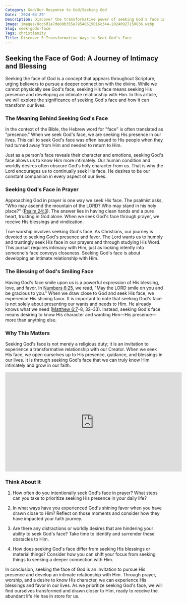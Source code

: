 ```yaml
---
Category: God/Our Response to God/Seeking God
Date: '2024-04-29'
Description: Discover the transformative power of seeking God's face in prayer and meditation. Unlock spiritual growth and deepen your connection with the divine.
Image: images/0cc6d1e7de08b355e79548615016c344-20240927150836.webp
Slug: seek-gods-face
Tags: christianity
Title: Discover 5 Transformative Ways to Seek God's Face
---
```


## Seeking the Face of God: A Journey of Intimacy and Blessing

Seeking the face of God is a concept that appears throughout Scripture, urging believers to pursue a deeper connection with the divine. While we cannot physically see God's face, seeking His face means seeking His presence and developing an intimate relationship with Him. In this article, we will explore the significance of seeking God's face and how it can transform our lives.

### The Meaning Behind Seeking God's Face

In the context of the Bible, the Hebrew word for "face" is often translated as "presence." When we seek God's face, we are seeking His presence in our lives. This call to seek God's face was often issued to His people when they had turned away from Him and needed to return to Him.

Just as a person's face reveals their character and emotions, seeking God's face allows us to know Him more intimately. Our human condition and worldly desires often obscure God's holy character from us. That is why the Lord encourages us to continually seek His face. He desires to be our constant companion in every aspect of our lives.

### Seeking God's Face in Prayer

Approaching God in prayer is one way we seek His face. The psalmist asks, "Who may ascend the mountain of the LORD? Who may stand in his holy place?" ([Psalm 24:3](https://www.bibleref.com/Psalm/24/Psalm-24-3.html)). The answer lies in having clean hands and a pure heart, trusting in God alone. When we seek God's face through prayer, we receive His blessings and vindication.

True worship involves seeking God's face. As Christians, our journey is devoted to seeking God's presence and favor. The Lord wants us to humbly and trustingly seek His face in our prayers and through studying His Word. This pursuit requires intimacy with Him, just as looking intently into someone's face conveys closeness. Seeking God's face is about developing an intimate relationship with Him.

### The Blessing of God's Smiling Face

Having God's face smile upon us is a powerful expression of His blessing, love, and favor. In [Numbers 6:25](https://www.bibleref.com/Numbers/6/Numbers-6-25.html), we read, "May the LORD smile on you and be gracious to you." When we draw close to God and seek His face, we experience His shining favor. It is important to note that seeking God's face is not solely about presenting our wants and needs to Him. He already knows what we need ([Matthew 6:7](https://www.bibleref.com/Matthew/6/Matthew-6-7.html)–8, 32–33). Instead, seeking God's face means desiring to know His character and wanting Him—His presence—more than anything else.

### Why This Matters

Seeking God's face is not merely a religious duty; it is an invitation to experience a transformative relationship with our Creator. When we seek His face, we open ourselves up to His presence, guidance, and blessings in our lives. It is through seeking God's face that we can truly know Him intimately and grow in our faith.


<iframe width="560" height="315" src="https://www.youtube.com/embed/5Fwg2d4jwyQ" frameborder="0" allow="autoplay; encrypted-media" allowfullscreen></iframe>


### Think About It

1. How often do you intentionally seek God's face in prayer? What steps can you take to prioritize seeking His presence in your daily life?

2. In what ways have you experienced God's shining favor when you have drawn close to Him? Reflect on those moments and consider how they have impacted your faith journey.

3. Are there any distractions or worldly desires that are hindering your ability to seek God's face? Take time to identify and surrender these obstacles to Him.

4. How does seeking God's face differ from seeking His blessings or material things? Consider how you can shift your focus from seeking things to seeking a deeper connection with Him.

In conclusion, seeking the face of God is an invitation to pursue His presence and develop an intimate relationship with Him. Through prayer, worship, and a desire to know His character, we can experience His blessings and favor in our lives. As we prioritize seeking God's face, we will find ourselves transformed and drawn closer to Him, ready to receive the abundant life He has in store for us.